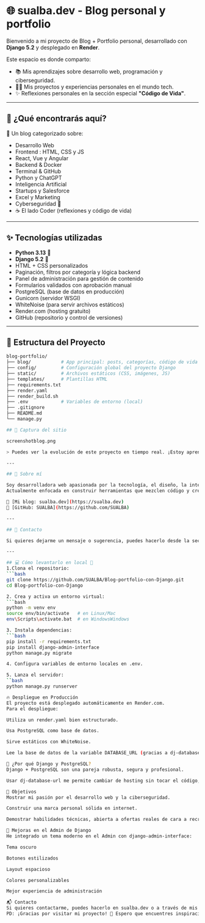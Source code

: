 # 🌐 sualba.dev - Blog personal y portfolio

Bienvenido a mi proyecto de Blog + Portfolio personal, desarrollado con **Django 5.2** y desplegado en **Render**.

Este espacio es donde comparto:
- 📚 Mis aprendizajes sobre desarrollo web, programación y ciberseguridad.
- 👨‍💻 Mis proyectos y experiencias personales en el mundo tech.
- ✨ Reflexiones personales en la sección especial **"Código de Vida"**.

---

## 🚀 ¿Qué encontrarás aquí?

📝 Un blog categorizado sobre:

- Desarrollo Web
- Frontend : HTML, CSS y JS
- React, Vue y Angular
- Backend & Docker
- Terminal & GitHub
- Python y ChatGPT
- Inteligencia Artificial
- Startups y Salesforce
- Excel y Marketing
- Cyberseguridad 🔐
- ☕ El lado Coder (reflexiones y código de vida)

---

## ✨ Tecnologías utilizadas

- **Python 3.13** 🐍
- **Django 5.2** 🌿
- HTML + CSS personalizados
- Paginación, filtros por categoría y lógica backend
- Panel de administración para gestión de contenido
- Formularios validados con aprobación manual
- PostgreSQL (base de datos en producción)
- Gunicorn (servidor WSGI)
- WhiteNoise (para servir archivos estáticos)
- Render.com (hosting gratuito)
- GitHub (repositorio y control de versiones)

---
## 📂 Estructura del Proyecto

```bash
blog-portfolio/
├── blog/           # App principal: posts, categorías, código de vida
├── config/         # Configuración global del proyecto Django
├── static/         # Archivos estáticos (CSS, imágenes, JS)
├── templates/      # Plantillas HTML
├── requirements.txt
├── render.yaml
├── render_build.sh
├── .env            # Variables de entorno (local)
├── .gitignore
├── README.md
└── manage.py

## 📸 Captura del sitio

screenshotblog.png

> Puedes ver la evolución de este proyecto en tiempo real. ¡Estoy aprendiendo y construyendo al mismo tiempo!

---

## 👤 Sobre mí

Soy desarrolladora web apasionada por la tecnología, el diseño, la inteligencia artificial y la ciberseguridad.  
Actualmente enfocada en construir herramientas que mezclen código y creatividad.

🔗 [Mi blog: sualba.dev](https://sualba.dev)  
🐙 [GitHub: SUALBA](https://github.com/SUALBA)

---

## 📩 Contacto

Si quieres dejarme un mensaje o sugerencia, puedes hacerlo desde la sección **Sobre mí** en el blog 😉

---

## 💻 Cómo levantarlo en local 🚀 
1.Clona el repositorio:
```bash
git clone https://github.com/SUALBA/Blog-portfolio-con-Django.git
cd Blog-portfolio-con-Django

2. Crea y activa un entorno virtual:
```bash
python -m venv env
source env/bin/activate   # en Linux/Mac
env\Scripts\activate.bat  # en WindowsWindows

3. Instala dependencias:
```bash
pip install -r requirements.txt
pip install django-admin-interface
python manage.py migrate

4. Configura variables de entorno locales en .env.

5. Lanza el servidor:
``bash
python manage.py runserver

🔥 Despliegue en Producción
El proyecto está desplegado automáticamente en Render.com.
Para el despliegue:

Utiliza un render.yaml bien estructurado.

Usa PostgreSQL como base de datos.

Sirve estáticos con WhiteNoise.

Lee la base de datos de la variable DATABASE_URL (gracias a dj-database-url).

💬 ¿Por qué Django y PostgreSQL?
Django + PostgreSQL son una pareja robusta, segura y profesional.

Usar dj-database-url me permite cambiar de hosting sin tocar el código, solo configurando una variable de entorno.

🎯 Objetivos
Mostrar mi pasión por el desarrollo web y la ciberseguridad.

Construir una marca personal sólida en internet.

Demostrar habilidades técnicas, abierta a ofertas reales de cara a recruiters🎯.

🎨 Mejoras en el Admin de Django
He integrado un tema moderno en el Admin con django-admin-interface:

Tema oscuro

Botones estilizados

Layout espacioso

Colores personalizables

Mejor experiencia de administración

📬 Contacto
Si quieres contactarme, puedes hacerlo en sualba.dev o a través de mis redes.
PD: ¡Gracias por visitar mi proyecto! 🚀 Espero que encuentres inspiración aquí.